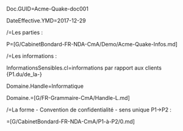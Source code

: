 Doc.GUID=Acme-Quake-doc001

DateEffective.YMD=2017-12-29

/=Les parties :

P=[G/CabinetBondard-FR-NDA-CmA/Demo/Acme-Quake-Infos.md]

/=Les informations :

InformationsSensibles.cl=informations par rapport aux clients {P1.du/de_la-}

Domaine.Handle=Informatique

Domaine.=[G/FR-Grammaire-CmA/Handle-L.md]

/=La forme - Convention de confidentialité - sens unique P1->P2 :

=[G/CabinetBondard-FR-NDA-CmA/P1-à-P2/0.md]